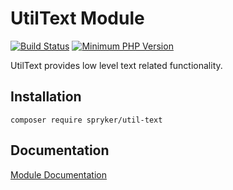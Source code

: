 # UtilText Module
[![Build Status](https://travis-ci.org/spryker/util-text.svg)](https://travis-ci.org/spryker/util-text)
[![Minimum PHP Version](https://img.shields.io/badge/php-%3E%3D%207.2-8892BF.svg)](https://php.net/)

UtilText provides low level text related functionality.

## Installation

```
composer require spryker/util-text
```

## Documentation

[Module Documentation](https://academy.spryker.com/developing_with_spryker/module_guide/modules.html)
